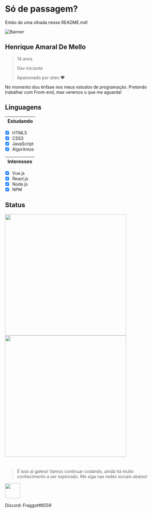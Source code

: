 # Só de passagem?

Então da uma olhada nesse README.md!

![Banner](https://imgur.com/GNzfAZq.png)

## Henrique Amaral De Mello
> 14 anos 
>
> Dev iniciante
>
> Apaixonado por sites ❤

No momento dou ênfase nos meus estudos de programação. Pretendo trabalhar com Front-end, mas veremos o que me aguarda!

## Linguagens

| Estudando |
|-----------|
- [X] HTML5
- [X] CSS3
- [X] JavaScript
- [X] Algoritmos

| Interesses |
|------------|
- [X] Vue.js
- [X] React.js
- [X] Node.js
- [X] NPM

## Status

<a href="https://github.com/anuraghazra/github-readme-stats">
  <img width='400px' src="https://github-readme-stats.vercel.app/api?username=amaraldemelloh&show_icons&count_private=true&theme=" />
</a>
<a href="https://github.com/anuraghazra/github-readme-stats">
  <img width='400px' src="https://github-readme-stats.vercel.app/api/top-langs/?username=amaraldemelloh&layout=compact" />
</a> 

# 

> É isso aí galera! Vamos continuar codando, ainda há muito conhecimento a ser explorado. Me siga nas redes sociais abaixo!

<a href='https://www.linkedin.com/in/henrique-amaral-de-mello/'><img src="https://cdn.jsdelivr.net/gh/devicons/devicon/icons/linkedin/linkedin-original.svg" width='50px;'/></a>

Discord: Fraggot#8559
